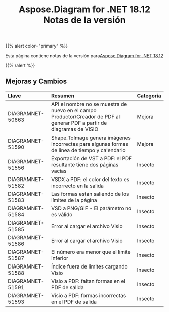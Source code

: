 ﻿---
title: Aspose.Diagram for .NET 18.12 Notas de la versión
type: docs
weight: 10
url: /es/net/aspose-diagram-for-net-18-12-release-notes/
---
{{% alert color="primary" %}} 

Esta página contiene notas de la versión para[Aspose.Diagram for .NET 18.12](https://www.nuget.org/packages/Aspose.Diagram/18.12.0)

{{% /alert %}} 
## **Mejoras y Cambios**

|**Llave**|**Resumen**|**Categoría**|
|:- |:- |:- |
|DIAGRAMNET-50663|API el nombre no se muestra de nuevo en el campo Productor/Creador de PDF al generar PDF a partir de diagramas de VISIO|Mejora|
|DIAGRAMNET-51590|Shape.ToImage genera imágenes incorrectas para algunas formas de línea de tiempo y calendario|Mejora|
|DIAGRAMNET-51556|Exportación de VST a PDF: el PDF resultante tiene dos páginas vacías|Insecto|
|DIAGRAMNET-51582|VSDX a PDF: el color del texto es incorrecto en la salida|Insecto|
|DIAGRAMNET-51583|Las formas están saliendo de los límites de la página|Insecto|
|DIAGRAMNET-51584|VSD a PNG/GIF - El parámetro no es válido|Insecto|
|DIAGRAMNET-51585|Error al cargar el archivo Visio|Insecto|
|DIAGRAMNET-51586|Error al cargar el archivo Visio|Insecto|
|DIAGRAMNET-51587|El número era menor que el límite inferior|Insecto|
|DIAGRAMNET-51588|Índice fuera de límites cargando Visio|Insecto|
|DIAGRAMNET-51591|Visio a PDF: faltan formas en el PDF de salida|Insecto|
|DIAGRAMNET-51593|Visio a PDF: formas incorrectas en el PDF de salida|Insecto|

